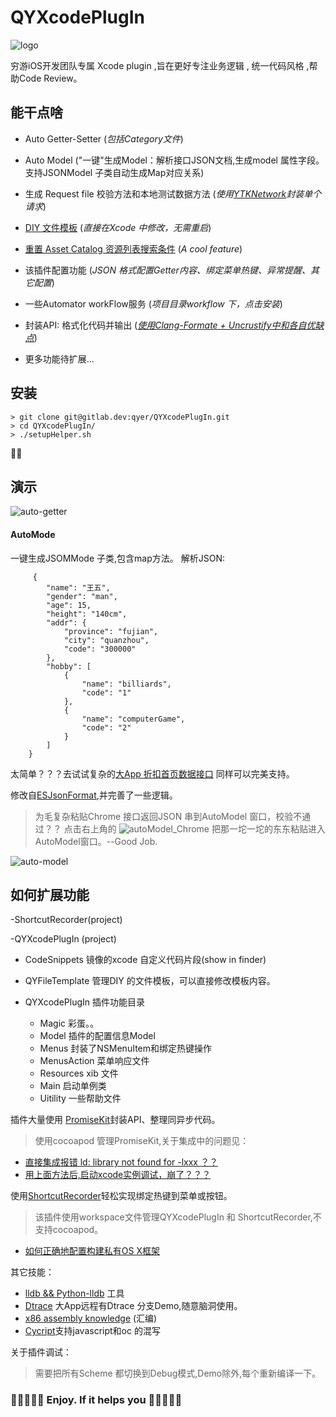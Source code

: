 # QYXcodePlugIn

![logo](http://git.2b6.me/iOS/QYXcodePlugIn/raw/master/logo.png)

穷游iOS开发团队专属 Xcode plugin ,旨在更好专注业务逻辑 , 统一代码风格 ,帮助Code Review。

## 能干点啥
* Auto Getter-Setter   (*包括Category文件*)
* Auto Model ("一键"生成Model：解析接口JSON文档,生成model 属性字段。支持JSONModel 子类自动生成Map对应关系)
* 生成 Request file 校验方法和本地测试数据方法  (*使用[YTKNetwork](https://github.com/yuantiku/YTKNetwork)封装单个请求*)

* [DIY 文件模板](http://git.2b6.me/iOS/QYXcodePlugIn/blob/master/fileTemplte/creatFileTemplte.md)  (*直接在Xcode 中修改，无需重启*)

* [重置 Asset Catalog 资源列表搜索条件](./clearCalagoy/modifiedXcode.md) (*A cool feature*)

* 该插件配置功能  (*JSON 格式配置Getter内容、绑定菜单热键、异常提醒、其它配置*)

* 一些Automator workFlow服务 (*项目目录workflow 下，点击安装*)

* 封装API: 格式化代码并输出   (*[使用Clang-Formate + Uncrustify中和各自优缺点](./cfVSUncrustify/clangFormatAnduncrustify.md)*)

* 更多功能待扩展...


## 安装

    > git clone git@gitlab.dev:qyer/QYXcodePlugIn.git
	> cd QYXcodePlugIn/
	> ./setupHelper.sh
	
🍻🍻

## 演示
![auto-getter](http://git.2b6.me/iOS/QYXcodePlugIn/raw/master/auto-getter.gif)

#### AutoMode
一键生成JSOMMode 子类,包含map方法。
解析JSON:
		
		 {
		    "name": "王五",
		    "gender": "man",
		    "age": 15,
		    "height": "140cm",
		    "addr": {
		        "province": "fujian",
		        "city": "quanzhou",
		        "code": "300000"
		    },
		    "hobby": [
		        {
		            "name": "billiards",
		            "code": "1"
		        },
		        {
		            "name": "computerGame",
		            "code": "2"
		        }
		    ]
		}
太简单？？？去试试复杂的[大App 折扣首页数据接口](https://github.com/qyer-inc/qyer_doc/wiki/QYER-API-DISCOUNT-ZK-DISCOUNT-INDEX)
同样可以完美支持。

修改自[ESJsonFormat](https://github.com/EnjoySR/ESJsonFormat-Xcode),并完善了一些逻辑。
> 为毛复杂粘贴Chrome 接口返回JSON 串到AutoModel 窗口，校验不通过？？
点击右上角的 ![autoModel_Chrome](http://gitlab.dev/TangBin/QYXcodePlugIn/raw/master/autoModel_Chrome.png) 把那一坨一坨的东东粘贴进入AutoModel窗口。--Good Job.
	
![auto-model](http://git.2b6.me/iOS/QYXcodePlugIn/raw/master/auto-model.gif)
## 如何扩展功能

-ShortcutRecorder(project)
 
-QYXcodePlugIn (project)
 
 * CodeSnippets    镜像的xcode 自定义代码片段(show in finder)
 * QYFileTemplate  管理DIY 的文件模板，可以直接修改模板内容。
 * QYXcodePlugIn   插件功能目录
 
   * Magic 彩蛋。。
   * Model 插件的配置信息Model
   * Menus 封装了NSMenuItem和绑定热键操作
   * MenusAction 菜单响应文件
   * Resources xib 文件
   * Main 启动单例类
   * Uitility 一些帮助文件
 
 
 插件大量使用 [PromiseKit](./promiseKit.md)封装API、整理同异步代码。
 
 > 使用cocoapod 管理PromiseKit,关于集成中的问题见：
 - [直接集成报错 ld: library not found for -lxxx ？？](http://stackoverflow.com/questions/32540495/xcode-plugin-template-cocoapods)
 - [用上面方法后,启动xcode实例调试，崩了？？？](https://github.com/XVimProject/XVim/issues/628)
 
 使用[ShortcutRecorder](https://github.com/Kentzo/ShortcutRecorder)轻松实现绑定热键到菜单或按钮。
 
 > 该插件使用workspace文件管理QYXcodePlugIn 和 ShortcutRecorder,不支持cocoapod。
 - [如何正确地配置构建私有OS X框架](http://jaanus.com/how-to-correcty-configure-building-private-slash-embeddable-os-x-frameworks/)

 其它技能：
 
 - [lldb && Python-lldb](http://www.raywenderlich.com/?s=lldb) 工具
 - [Dtrace](https://www.objc.io/issues/19-debugging/dtrace/) 大App远程有Dtrace 分支Demo,随意脑洞使用。
 - [x86 assembly knowledge](https://www.mikeash.com/pyblog/friday-qa-2011-12-16-disassembling-the-assembly-part-1.html) (汇编)
 - [Cycript](http://www.cycript.org/)支持javascript和oc 的混写
 
 
 关于插件调试：
 > 需要把所有Scheme 都切换到Debug模式,Demo除外,每个重新编译一下。 
 
###  🍻🍻🍻🍻🍻  Enjoy. If it helps you  🎉🎉🎉🎉🎉
